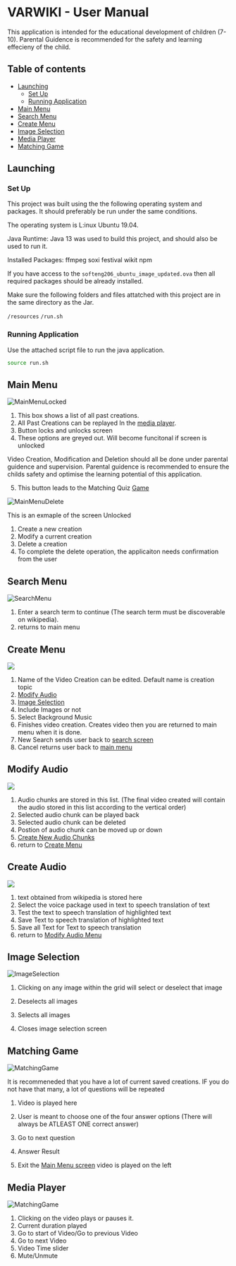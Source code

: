 # VARWIKI - User Manual 

This application is intended for the educational development of children (7-10).
Parental Guidence is recommended for the safety and learning effecieny of the child.

## Table of contents

<!--ts-->
   * [Launching](#launching)
      * [Set Up](#set-up)
      * [Running Application](#running-application)
   * [Main Menu](#main-menu)
   * [Search Menu](#search-menu)
   * [Create Menu](#create-menu)
   * [Image Selection](#image-selection)
   * [Media Player](#media-player)
   * [Matching Game](#matching-game)
<!--te-->


## Launching

### Set Up
This project was built using the the following operating system and packages. It should preferably be run under the same conditions.

The operating system is L:inux Ubuntu 19.04.

Java Runtime:
Java 13 was used to build this project, and should also be used to run it.


Installed Packages:
 ffmpeg
 soxi
 festival
 wikit
 npm

If you have access to the `softeng206_ubuntu_image_updated.ova` then all required packages should be already installed.


Make sure the following folders and files attatched with this project are in the same directory as the Jar.

`/resources`
`/run.sh`




### Running Application

Use the attached script file to run the java application.

```bash
source run.sh
```




## Main Menu


![MainMenuLocked](/UserManualImages/MainMenuLocked.png)


1) This box shows a list of all past creations. 
2) All Past Creations can be replayed In the [media player](#media-player).
3) Button locks and unlocks screen
4) These options are greyed out. Will become funcitonal if screen is unlocked


Video Creation, Modification and Deletion should all be done under parental guidence and supervision. Parental guidence is recommended to ensure the childs safety and optimise the learning potential of this application.

5) This button leads to the Matching Quiz [Game](#matching-game)

![MainMenuDelete](/UserManualImages/MainMenu.png)

This is an exmaple of the screen Unlocked

1) Create a new creation
2) Modify a current creation
3) Delete a creation
4) To complete the delete operation, the applicaiton needs confirmation from the user



## Search Menu

![SearchMenu](/UserManualImages/SearchMenu.png)

1) Enter a search term to continue (The search term must be discoverable on wikipedia).
2) returns to main menu

## Create Menu

![](/UserManualImages/CreateHub.png)

1) Name of the Video Creation can be edited. Default name is creation topic
2) [Modify Audio](#modify-audio)
3) [Image Selection](#image-selection)
4) Include Images or not
5) Select Background Music
6) Finishes video creation. Creates video then you are returned to main menu when it is done.
7) New Search sends user back to [search screen](#search-menu)
8) Cancel returns user back to [main menu](#main-menu)


## Modify Audio

![](/UserManualImages/ModifyAudio.png)

1) Audio chunks are stored in this list. (The final video created will contain the audio stored in this list according to the vertical order)
2) Selected audio chunk can be played back
3) Selected audio chunk can be deleted
4) Postion of audio chunk can be moved up or down
5) [Create New Audio Chunks](#create-audio)
6) return to [Create Menu](#create-menu)


## Create Audio

![](/UserManualImages/CreateAudio.png)

1) text obtained from wikipedia is stored here
2) Select the voice package used in text to speech translation of text
3) Test the text to speech translation of highlighted text
4) Save Text to speech translation of highlighted text
5) Save all Text for Text to speech translation
6) return to [Modify Audio Menu](#modify-audio)



## Image Selection

![ImageSelection](/UserManualImages/SelectImages.png)

1) Clicking on any image within the grid will select or deselect that image

1) Deselects all images
2) Selects all images
3) Closes image selection screen

## Matching Game

![MatchingGame](/UserManualImages/MatchingGame.png)
 
It is recommeneded that you have a lot of current saved creations. IF you do not have that many, a lot of questions will be repeated
 
1) Video is played here
2) User is meant to choose one of the four answer options (There will always be ATLEAST ONE correct answer)


1) Go to next question
2) Answer Result
3) Exit the [Main Menu screen](#main-menu)
video is played on the left

## Media Player

![MatchingGame](/UserManualImages/MediaPlayer.png)


1) Clicking on the video plays or pauses it.
2) Current duration played
3) Go to start of Video/Go to previous Video
4) Go to next Video
5) Video Time slider
6) Mute/Unmute



